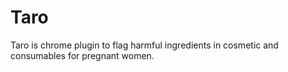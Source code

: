 # Taro
Taro is chrome plugin to flag harmful ingredients in cosmetic and consumables for pregnant women.
